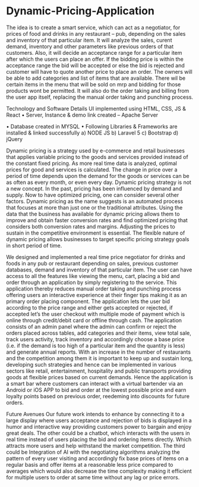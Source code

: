 # Dynamic-Pricing-Application

The idea is to create a smart service, which can act as a negotiator, for prices of food and drinks in any restaurant – pub, depending on the sales and inventory of that particular item. It will analyze the sales, curent demand, inventory and other parameters like previous orders of that customers. Also, it will decide an acceptance range for a particular item after which the users can place an offer. If the bidding price is within the acceptance range the bid will be accepted or else the bid is rejected and customer will have to quote another price to place an order. The owners will be able to add categories and list of items that are available. There wil be certain items in the menu that will be sold on mrp and bidding for those products wont be permitted. It will also do the order taking and billing from the user app itself, replacing the manual order taking and punching process.

Technology and Software Details
UI implemented using HTML, CSS, JS &amp; React
• Server, Instance &amp; demo link created – Apache Server
 
• Database created in MYSQL
• Following Libraries &amp; Frameworks are installed &amp; linked successfully
a) NODE JS b) Laravel 5 c) Bootstrap d) jQuery

Dynamic pricing is a strategy used by e-commerce and retail businesses that applies variable pricing to the goods and services provided instead of the constant fixed pricing. As more real time data is analyzed, optimal prices for good and services is calculated. The change in price over a period of time depends upon the demand for the goods or services can be as often as every month, or even every day. Dynamic pricing strategy is not a new concept. In the past, pricing has been influenced by demand and supply. Now to have optimized pricing, one can consider several other factors. Dynamic pricing as the name suggests is an automated process that focuses at more than just one or the traditional attributes. Using the data that the business has available for dynamic pricing allows them to improve and obtain faster conversion rates and find optimized pricing that considers both conversion rates and margins. Adjusting the prices to sustain in the competitive environment is essential. The flexible nature of dynamic pricing allows businesses to target specific pricing strategy goals in short period of time.

We designed and implemented a real time price negotiator for drinks and foods in any pub or restaurant depending on sales, previous customer databases, demand and inventory of that particular item. The user can have access to all the features like viewing the menu, cart, placing a bid and order through an application by simply registering to the service. This application thereby reduces manual order taking and punching process offering users an interactive experience at their finger tips making it as an primary order placing component. The application lets the user bid according to the price range and either gets accepted or rejected, if accepted let’s the user checkout with multiple mode of payment which is online through credit/debit card or offline through cash. The application consists of an admin panel where the admin can confirm or reject the orders placed across tables, add categories and their items, view total sale, track users activity, track inventory and accordingly choose a base price (i.e. if the demand is too high of a particular item and the quantity is less) and generate annual reports. With an increase in the number of restaurants and the competition among them it is important to keep up and sustain long, developing such strategies and hence can be implemented in various sectors like retail, entertainment, hospitality and public transports providing goods at flexible prices based on current demands.
Hence the application is a smart bar where customers can interact with a virtual bartender via an Android or iOS APP to bid and order at the lowest possible price and earn loyalty points based on previous order, reedeming into discounts for future orders.

Future Avenues
Our future work intends to enhance by connecting it to a large display where users acceptance and rejection of bids is displayed in a humor and interactive way providing customers power to bargain and enjoy great deals.
The other could be a chatbot, which interacts with the users in real time instead of users placing the bid and ordering items directly. Which attracts more users and help withstand the market competition.
The third could be Integration of AI with the negotiating algorithms analyzing the pattern of every user visiting and accordingly fix base prices of items on a regular basis and offer items at a reasonable less price compared to averages which would also decrease the time complexity making it efficient for multiple users to order at same time without any lag or price errors.
